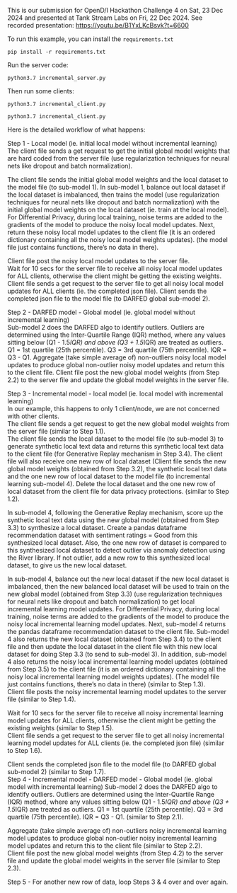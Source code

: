 This is our submission for OpenD/I Hackathon Challenge 4 on Sat, 23 Dec 2024 and presented at Tank Stream Labs on Fri, 22 Dec 2024.
See recorded presentation: https://youtu.be/B1YxLKcBsvk?t=6600

To run this example, you can install the `requirements.txt`

  `pip install -r requirements.txt`

Run the server code:

  `python3.7 incremental_server.py`


Then run some clients:

  `python3.7 incremental_client.py`

  `python3.7 incremental_client.py`

Here is the detailed workflow of what happens:

Step 1 - Local model (ie. initial local model without incremental learning)  
The client file sends a get request to get the initial global model weights that are hard coded from the server file (use regularization techniques for neural nets like dropout and batch normalization).

The client file sends the initial global model weights and the local dataset to the model file (to sub-model 1). In sub-model 1, balance out local dataset if the local dataset is imbalanced, then trains the model (use regularization techniques for neural nets like dropout and batch normalization) with the initial global model weights on the local dataset (ie. train at the local model). For Differential Privacy, during local training, noise terms are added to the gradients of the model to produce the noisy local model updates. Next, return these noisy local model updates to the client file (it is an ordered dictionary containing all the noisy local model weights updates). (the model file just contains functions, there’s no data in there).

Client file post the noisy local model updates to the server file.  
Wait for 10 secs for the server file to receive all noisy local model updates for ALL clients, otherwise the client might be getting the existing weights.
Client file sends a get request to the server file to get all noisy local model updates for ALL clients (ie. the completed json file).
Client sends the completed json file to the model file (to DARFED global sub-model 2).

Step 2 - DARFED model - Global model (ie. global model without incremental learning)  
Sub-model 2 does the DARFED algo to identify outliers. Outliers are determined using the Inter-Quartile Range (IQR) method, where any values sitting below (Q1 - 1.5*IQR) and above (Q3 + 1.5*IQR) are treated as outliers. Q1 = 1st quartile (25th percentile). Q3 = 3rd quartile (75th percentile). IQR = Q3 - Q1.
Aggregate (take simple average of) non-outliers noisy local model updates to produce global non-outlier noisy model updates and return this to the client file.
Client file post the new global model weights (from Step 2.2) to the server file and update the global model weights in the server file.

Step 3 - Incremental model - local model (ie. local model with incremental learning)  
In our example, this happens to only 1 client/node, we are not concerned with other clients.  
The client file sends a get request to get the new global model weights from the server file (similar to Step 1.1).  
The client file sends the local dataset to the model file (to sub-model 3) to generate synthetic local text data and returns this synthetic local text data to the client file (for Generative Replay mechanism in Step 3.4). The client file will also receive one new row of local dataset  (Client file sends the new global model weights (obtained from Step 3.2), the synthetic local text data and the one new row of local dataset to the model file (to incremental learning sub-model 4). Delete the local dataset and the one new row of local dataset from the client file for data privacy protections. (similar to Step 1.2).

In sub-model 4, following the Generative Replay mechanism, score up the synthetic local text data using the new global model (obtained from Step 3.3) to synthesize a local dataset. Create a pandas dataframe recommendation dataset with sentiment ratings = Good from this synthesized local dataset. Also, the one new row of dataset is compared to this synthesized local dataset to detect outlier via anomaly detection using the River library. If not outlier, add a new row to this synthesized local dataset, to give us the new local dataset.

In sub-model 4, balance out the new local dataset if the new local dataset is imbalanced, then the new balanced local dataset will be used to train on the new global model (obtained from Step 3.3) (use regularization techniques for neural nets like dropout and batch normalization) to get local incremental learning model updates. For Differential Privacy, during local training, noise terms are added to the gradients of the model to produce the noisy local incremental learning model updates. Next, sub-model 4 returns the pandas dataframe recommendation dataset to the client file. Sub-model 4 also returns the new local dataset (obtained from Step 3.4) to the client file and then update the local dataset in the client file with this new local dataset for doing Step 3.3 (to send to sub-model 3). In addition, sub-model 4 also returns the noisy local incremental learning model updates (obtained from Step 3.5) to the client file (it is an ordered dictionary containing all the noisy local incremental learning model weights updates). (The model file just contains functions, there’s no data in there) (similar to Step 1.3).  
Client file posts the noisy incremental learning model updates to the server file (similar to Step 1.4).

Wait for 10 secs for the server file to receive all noisy incremental learning model updates for ALL clients, otherwise the client might be getting the existing weights (similar to Step 1.5).  
Client file sends a get request to the server file to get all noisy incremental learning model updates for ALL clients (ie. the completed json file) (similar to Step 1.6). 

Client sends the completed json file to the model file (to DARFED global sub-model 2) (similar to Step 1.7).  
Step 4 - Incremental model - DARFED model - Global model (ie. global model with incremental learning) 
Sub-model 2 does the DARFED algo to identify outliers. Outliers are determined using the Inter-Quartile Range (IQR) method, where any values sitting below (Q1 - 1.5*IQR) and above (Q3 + 1.5*IQR) are treated as outliers. Q1 = 1st quartile (25th percentile). Q3 = 3rd quartile (75th percentile). IQR = Q3 - Q1. (similar to Step 2.1).

Aggregate (take simple average of) non-outliers noisy incremental learning model updates to produce global non-outlier noisy incremental learning model updates and return this to the client file (similar to Step 2.2).  
Client file post the new global model weights (from Step 4.2) to the server file and update the global model weights in the server file (similar to Step 2.3).

Step 5 - For another new row of data, loop Steps 3 & 4 over and over again.
